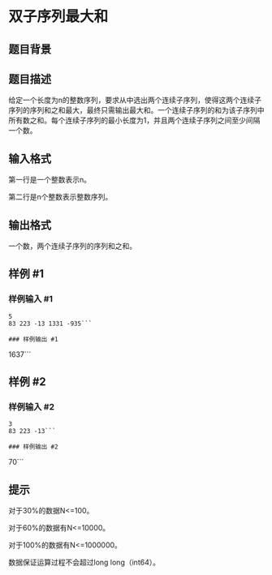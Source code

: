 # 双子序列最大和

## 题目背景



## 题目描述

给定一个长度为n的整数序列，要求从中选出两个连续子序列，使得这两个连续子序列的序列和之和最大，最终只需输出最大和。一个连续子序列的和为该子序列中所有数之和。每个连续子序列的最小长度为1，并且两个连续子序列之间至少间隔一个数。


## 输入格式

第一行是一个整数表示n。

第二行是n个整数表示整数序列。


## 输出格式

一个数，两个连续子序列的序列和之和。


## 样例 #1

### 样例输入 #1
```
5
83 223 -13 1331 -935```

### 样例输出 #1

```
1637```

## 样例 #2

### 样例输入 #2
```
3
83 223 -13```

### 样例输出 #2

```
70```

## 提示

对于30%的数据N<=100。

对于60%的数据有N<=10000。

对于100%的数据有N<=1000000。

数据保证运算过程不会超过long long（int64）。

